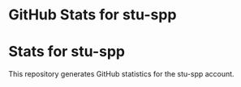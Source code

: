 # GitHub Stats for stu-spp

# Stats for stu-spp
This repository generates GitHub statistics for the stu-spp account.
